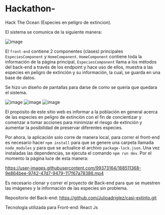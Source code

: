 # Hackathon-
Hack The Ocean (Especies en peligro de extincion).

El sistema se comunica de la siguiente manera:

![image](https://user-images.githubusercontent.com/99373164/168496337-fea5801f-8ae0-47b3-b82c-ea3683da14ef.png)

El `front-end` contiene 2 componentes (clases) principales `EspeciesComponent` y `HomeComponent`. `HomeComponent` contiene toda la información de la página principal, `EspeciesComponent` llama a los métodos del back-end a través de los endpoint y hace uso de ellos, muestra a las especies en peligro de extinción y su información, la cual, se guarda en una base de datos.

Se hizo un diseño de pantallas para darse de como se quería que quedara el sistema.

![image](https://user-images.githubusercontent.com/99373164/168497475-dd763da1-4e56-4480-8837-fd211792a297.png)   ![image](https://user-images.githubusercontent.com/99373164/168497484-4dbdcb17-c328-45d0-8e33-eabb53fad887.png)   ![image](https://user-images.githubusercontent.com/99373164/168497494-c0a809bd-0908-4c17-8e61-673a4035d440.png) 

El propósito de este sitio web es informar a la población en general acerca de las especies en peligro de extinción con el fin de concientizar y comenzar a tomar acciones para minimizar el riesgo de extinción y aumentar la posibilidad de preservar diferentes especies.


Por ahora, la aplicación solo corre de manera local, para correr el front-end es necesario hacer `npm install` para que se genere una carpeta llamada `node_modules` y para que se actualice el archivo `package-lock.json`. Una vez instaladas las dependencias, se ejecuta el comando `npm run dev`. Por el momento la página luce de esta manera:





https://user-images.githubusercontent.com/99373164/168511368-9e864bee-9742-47d7-9479-117f67a78386.mp4






Es necesario clonar y correr el proyecto de Back-end para que se muestren las imágenes y la información de las especies sin problema.

Repositorio del Back-end: https://github.com/Julioadriglez/casi-extinto.git


Tecnología utilizada para Front-end: React Js


